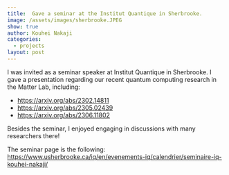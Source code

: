 ```yaml
---
title:  Gave a seminar at the Institut Quantique in Sherbrooke.
image: /assets/images/sherbrooke.JPEG
show: true
author: Kouhei Nakaji
categories:
  - projects
layout: post
---
```


I was invited as a seminar speaker at Institut Quantique in Sherbrooke.
I gave a presentation regarding our recent quantum computing research in the Matter Lab,
including: 
- https://arxiv.org/abs/2302.14811
- https://arxiv.org/abs/2305.02439
- https://arxiv.org/abs/2306.11802

Besides the seminar, I enjoyed engaging in discussions with many researchers there!

The seminar page is the following:
https://www.usherbrooke.ca/iq/en/evenements-iq/calendrier/seminaire-iq-kouhei-nakaji/